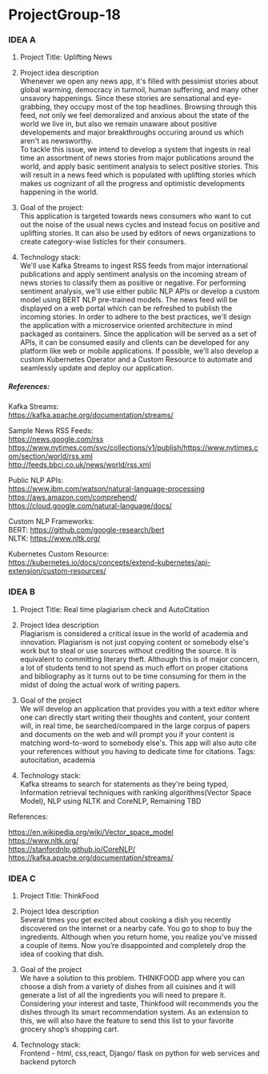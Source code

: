 # ProjectGroup-18

### IDEA A

1. Project Title: Uplifting News

2. Project idea description <br />
Whenever we open any news app, it's filled with pessimist stories about global warming, democracy in turmoil, human suffering, 
and many other unsavory happenings. Since these stories are sensational and eye-grabbing, they occupy most of the top headlines.
Browsing through this feed, not only we feel demoralized and anxious about the state of the world we live in, but also we remain unaware 
about positive developements and major breakthroughs occuring around us which aren't as newsworthy. <br />
To tackle this issue, we intend to develop a system that ingests in real time an assortment of news stories from major publications 
around the world, and apply basic sentiment analysis to select positive stories. 
This will result in a news feed which is populated with uplifting stories which makes us cognizant of all the progress and optimistic
developments happening in the world.

3. Goal of the project: <br />
This application is targeted towards news consumers who want to cut out the noise of the usual news cycles and instead focus on positive 
and uplifting stories. It can also be used by editors of news organizations to create category-wise listicles for their consumers.

4. Technology stack: <br />
We'll use Kafka Streams to ingest RSS feeds from major international publications and apply sentiment analysis on the incoming stream
of news stories to classify them as positive or negative. For performing sentiment analysis, we'll use either public NLP APIs or develop
a custom model using BERT NLP pre-trained models. The news feed will be displayed on a web portal which can be refreshed to publish the incoming stories. 
In order to adhere to the best practices, we'll design the application with a microservice oriented architecture in mind packaged as containers. Since the application will be served as a set of APIs, it can be consumed easily and clients can be developed for any platform like web or mobile applications.
If possible, we'll also develop a custom Kubernetes Operator and a Custom Resource to automate and seamlessly update and deploy our
application.

##### References: <br />
Kafka Streams: <br />
https://kafka.apache.org/documentation/streams/

Sample News RSS Feeds: <br />
https://news.google.com/rss <br />
https://www.nytimes.com/svc/collections/v1/publish/https://www.nytimes.com/section/world/rss.xml <br />
http://feeds.bbci.co.uk/news/world/rss.xml <br />

Public NLP APIs: <br />
https://www.ibm.com/watson/natural-language-processing <br />
https://aws.amazon.com/comprehend/ <br />
https://cloud.google.com/natural-language/docs/ <br />

Custom NLP Frameworks: <br />
BERT: https://github.com/google-research/bert <br />
NLTK: https://www.nltk.org/ <br />

Kubernetes Custom Resource: <br />
https://kubernetes.io/docs/concepts/extend-kubernetes/api-extension/custom-resources/

### IDEA B 

1. Project Title: Real time plagiarism check and AutoCitation

2. Project Idea description <br />
Plagiarism is considered a critical issue in the world of academia and innovation. Plagiarism is not just copying content or somebody else's work but to steal or use sources without crediting the source. It is equivalent to committing literary theft. Although this is of major concern, a lot of students tend to not spend as much effort on proper citations and bibliography as it turns out to be time consuming for them in the midst of doing the actual work of writing papers. 

3. Goal of the project <br />
We will develop an application that provides you with a text editor where one can directly start writing their thoughts and content, your content will, in real time, be searched/compared in the large corpus of papers and documents on the web and will prompt you if your content is matching word-to-word to somebody else's. This app will also auto cite your references without you having to dedicate time for citations. 
Tags: autocitation, academia

4. Technology stack: <br />
Kafka streams to search for statements as they're being typed, Information retrieval techniques with ranking algorithms(Vector Space Model), NLP using NLTK and CoreNLP,  Remaining TBD

References:<br />

https://en.wikipedia.org/wiki/Vector_space_model <br />
https://www.nltk.org/ <br />
https://stanfordnlp.github.io/CoreNLP/ <br />
https://kafka.apache.org/documentation/streams/ <br />


### IDEA C

1. Project Title: ThinkFood

2. Project Idea description <br />
Several times you get excited about cooking a dish you recently discovered on the internet or a nearby cafe. 
You go to shop to buy the ingredients. Although when you return home, you realize you’ve missed a couple of items.
 Now you’re disappointed and completely drop the idea of cooking that dish.
 
3. Goal of the project <br />
We have a solution to this problem. THINKFOOD app where you can choose a dish from a variety of dishes from all cuisines 
and it will generate a list of all the ingredients you will need to prepare it. Considering your interest and taste,
Thinkfood will recommends you the dishes through its smart recommendation system. 
As an extension to this, we will also have the feature to send this list to your favorite grocery shop’s shopping cart. 

4. Technology stack: <br />
Frontend - html, css,react, Django/ flask on python for web services and backend pytorch
